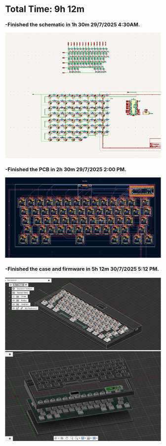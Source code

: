# Total Time: 9h 12m

### -Finished the schematic in 1h 30m 29/7/2025 4:30AM.
![alt text](SCHEM.png)
### -Finished the PCB in 2h 30m 29/7/2025 2:00 PM.
![alt text](PCB.png)
### -Finished the case and firmware in 5h 12m 30/7/2025 5:12 PM. 
![alt text](<CAD assemled.jpg>)![alt text](CAD.png)
